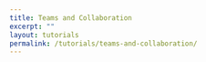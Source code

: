 ```yaml
---
title: Teams and Collaboration
excerpt: ""
layout: tutorials
permalink: /tutorials/teams-and-collaboration/
---
```

